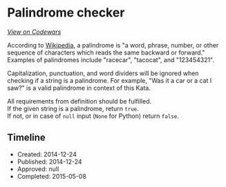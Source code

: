 # Palindrome checker
[*View on Codewars*](https://www.codewars.com/kata/palindrome-checker)

According to [Wikipedia](https://en.wikipedia.org/wiki/Palindrome), a palindrome is "a word, phrase, number, or other sequence of characters which reads the same backward or forward." Examples of palindromes include "racecar", "tacocat", and "123454321".

Capitalization, punctuation, and word dividers will be ignored when checking if a string is a palindrome. For example, "Was it a car or a cat I saw?" is a valid palindrome in context of this Kata.

All requirements from definition should be fulfilled.</br>
If the given string is a palindrome, return `true`.</br>
If not, or in case of `null` input (`None` for Python) return `false`. 

## Timeline
- Created: 2014-12-24
- Published: 2014-12-24
- Approved: null
- Completed: 2015-05-08